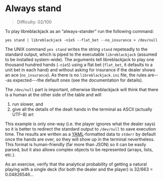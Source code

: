 # Always stand

> Difficulty: 02/100

To play libreblackjack as an “always-stander” run the following command:

```
yes stand | libreblackjack -n1e5 --flat_bet --no_insurance > /dev/null
```

The UNIX command `yes stand` writes the string `stand` repeteadly to the standard output, which is piped to the executable `libreblackjack` (assumed to be installed system-wide). The arguments tell libreblackjack to play one thousand hundred hands (`-n1e5`) using a flat bet (`flat_bet`, it defaults to a unit bet in each hand) and without asking for insurance if the dealer shows an ace (`no_insurance`). As there is no `libreblackjack.ini` file, the rules are---as expected---the default ones (see the documentation for details).

The `/dev/null` part is important, otherwise libreblackjack will think that there is a human at the other side of the table and will

  1. run slower, and
  2. give all the details of the dealt hands in the terminal as ASCII (actually UTF-8) art

This example is only one-way (i.e. the player ignores what the dealer says) so it is better to redirect the standard output to `/dev/null` to save execution time. The results are written as a [YAML](http://yaml.org/)-formatted data to `stderr` by default once the hands are over, so they will show up in the terminal nevertheless. This format is human-friendly (far more than JSON) so it can be easily parsed, but it also allows complex objects to be represented (arrays, lists, etc.).


As an exercise, verify that the analytical probability of getting a natural playing with a single deck (for both the dealer and the player) is 32/663 = 0.04826546...

